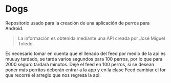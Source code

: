 # Dogs
Repositorio usado para la creación de una aplicación de perros para Android.

>
> La información es obtenida mediante una API creada por José Miguel Toledo.

Es necesario tomar en cuenta que el llenado del feed por medio de la api es muuuy tardado, se tarda varios segundos para 100 perros, por lo que para 2000 seguro tardará minutos.
Dejé el feed en 100 perros, si se desean poner más perritos deberán entrar a la app y en la clase Feed cambiar el for que recorré el arreglo que nos regresa la api. 
